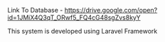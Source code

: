 
Link To Database - https://drive.google.com/open?id=1JMiX4Q3qT_ORwf5_FQ4cG48sgZvs8kyY


This system is developed using Laravel Framework
